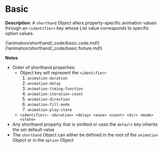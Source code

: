 # Basic

__Description__: A `shorthand` Object alters property-specific animation values through an `<identifier>` key whose List value corresponds to specific option values.

{!animation/shorthand/_code/basic.code.md!}
{!animation/shorthand/_code/basic.fixture.md!}

__Notes__

+ Order of shorthand properties:
    * Object key will represent the `<identifier>`
        1. `animation-duration`
        2. `animation-delay`
        3. `animation-timing-function`
        4. `animation-iteration-count`
        5. `animation-direction`
        6. `animation-fill-mode`
        7. `animation-play-state`
    * `<identifier>: <duration> <delay> <ease> <count> <dir> <mode> <state>`
+ Any shorthand property that is omitted or uses the `default` key inherits the set default value
+ The `shorthand` Object can either be defined in the root of the `animation` Object or in the `option` Object

<div class="cf"></div>
<div class="end"></div>


